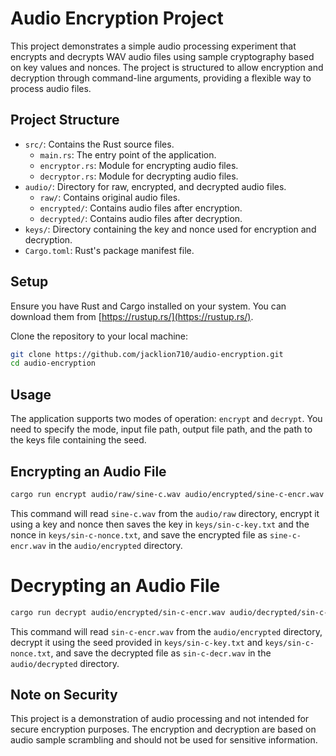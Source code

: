 # Audio Encryption Project

This project demonstrates a simple audio processing experiment that encrypts and decrypts WAV audio files using sample cryptography based on key values and nonces. The project is structured to allow encryption and decryption through command-line arguments, providing a flexible way to process audio files.

## Project Structure

- `src/`: Contains the Rust source files.
  - `main.rs`: The entry point of the application.
  - `encryptor.rs`: Module for encrypting audio files.
  - `decryptor.rs`: Module for decrypting audio files.
- `audio/`: Directory for raw, encrypted, and decrypted audio files.
  - `raw/`: Contains original audio files.
  - `encrypted/`: Contains audio files after encryption.
  - `decrypted/`: Contains audio files after decryption.
- `keys/`: Directory containing the key and nonce used for encryption and decryption.
- `Cargo.toml`: Rust's package manifest file.

## Setup

Ensure you have Rust and Cargo installed on your system. You can download them from [https://rustup.rs/](https://rustup.rs/).

Clone the repository to your local machine:

```bash
git clone https://github.com/jacklion710/audio-encryption.git
cd audio-encryption
```

## Usage

The application supports two modes of operation: `encrypt` and `decrypt`. You need to specify the mode, input file path, output file path, and the path to the keys file containing the seed.

## Encrypting an Audio File
```bash
cargo run encrypt audio/raw/sine-c.wav audio/encrypted/sine-c-encr.wav keys/sin-c-key.txt keys/sin-c-nonce.txt
```

This command will read `sine-c.wav` from the `audio/raw` directory, encrypt it using a key and nonce then saves the key in `keys/sin-c-key.txt` and the nonce in `keys/sin-c-nonce.txt`, and save the encrypted file as `sine-c-encr.wav` in the `audio/encrypted` directory.

# Decrypting an Audio File

```bash
cargo run decrypt audio/encrypted/sin-c-encr.wav audio/decrypted/sin-c-decr.wav keys/sin-c-key.txt keys/sin-c-nonce.txt
```

This command will read `sin-c-encr.wav` from the `audio/encrypted` directory, decrypt it using the seed provided in `keys/sin-c-key.txt` and `keys/sin-c-nonce.txt`, and save the decrypted file as `sin-c-decr.wav` in the `audio/decrypted` directory.

## Note on Security

This project is a demonstration of audio processing and not intended for secure encryption purposes. The encryption and decryption are based on audio sample scrambling and should not be used for sensitive information.